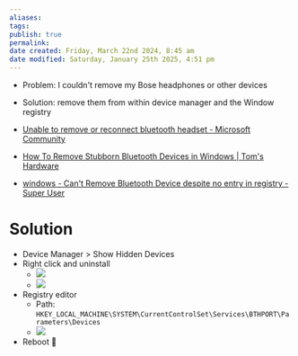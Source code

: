 ```yaml
---
aliases: 
tags: 
publish: true
permalink:
date created: Friday, March 22nd 2024, 8:45 am
date modified: Saturday, January 25th 2025, 4:51 pm
---
```


- Problem: I couldn't remove my Bose headphones or other devices
- Solution: remove them from within device manager and the Window registry

- [Unable to remove or reconnect bluetooth headset - Microsoft Community](https://answers.microsoft.com/en-us/windows/forum/all/unable-to-remove-or-reconnect-bluetooth-headset/620743d2-dbce-4d6e-bcd8-b5806ec4c14b) 
- [How To Remove Stubborn Bluetooth Devices in Windows | Tom's Hardware](https://www.tomshardware.com/how-to/remove-stubborn-bluetooth-devices-in-windows) 
- [windows - Can't Remove Bluetooth Device despite no entry in registry - Super User](https://superuser.com/questions/1738244/cant-remove-bluetooth-device-despite-no-entry-in-registry)

# Solution

- Device Manager > Show Hidden Devices
- Right click and uninstall 
	- ![](IMG-20240322084701216.png)
	- ![](IMG-20240322084723281.png)
- Registry editor
	- Path: `HKEY_LOCAL_MACHINE\SYSTEM\CurrentControlSet\Services\BTHPORT\Parameters\Devices`
	- ![](IMG-20240322085041846.png)
- Reboot 🙂